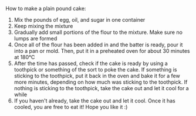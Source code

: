 How to make a plain pound cake:
1. Mix the pounds of egg, oil, and sugar in one container
2. Keep mixing the mixture
3. Gradually add small portions of the flour to the mixture. Make sure no lumps are formed
4. Once all of the flour has been added in and the batter is ready, pour it into a pan or mold. Then, put it in a preheated oven for about 30 minutes at 180℃
5. After the time has passed, check if the cake is ready by using a toothpick or something of the sort to poke the cake. If something is sticking to the toothpick, put it back in the oven and bake it for a few more minutes, depending on how much was sticking to the toothpick. If nothing is sticking to the toothpick, take the cake out and let it cool for a while
6. If you haven't already, take the cake out and let it cool. Once it has cooled, you are free to eat it! Hope you like it :) 